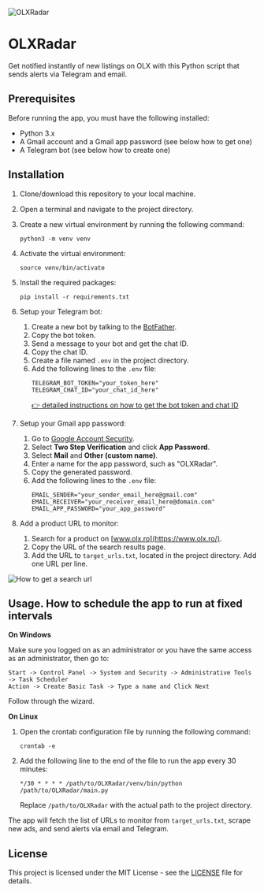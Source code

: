 ![OLXRadar](https://i.imgur.com/umVlxwV.jpeg)
# OLXRadar
Get notified instantly of new listings on OLX with this Python script that sends alerts via Telegram and email.

## Prerequisites

Before running the app, you must have the following installed:

* Python 3.x
* A Gmail account and a Gmail app password (see below how to get one)
* A Telegram bot (see below how to create one)

## Installation

1. Clone/download this repository to your local machine.
2. Open a terminal and navigate to the project directory.
3. Create a new virtual environment by running the following command:
   ```
   python3 -m venv venv
   ```
4. Activate the virtual environment:
   ```
   source venv/bin/activate
   ```
5. Install the required packages:
   ```
   pip install -r requirements.txt
   ```
6. Setup your Telegram bot:
   1. Create a new bot by talking to the [BotFather](https://t.me/BotFather).
   2. Copy the bot token.
   3. Send a message to your bot and get the chat ID.
   4. Copy the chat ID.
   5. Create a file named `.env` in the project directory.
   4. Add the following lines to the `.env` file:
      ```
      TELEGRAM_BOT_TOKEN="your_token_here"
      TELEGRAM_CHAT_ID="your_chat_id_here"
      ```
      [👉 detailed instructions on how to get the bot token and chat ID](https://12ft.io/proxy?q=https%3A%2F%2Fmedium.com%2Fcodex%2Fusing-python-to-send-telegram-messages-in-3-simple-steps-419a8b5e5e2)


7. Setup your Gmail app password:
   1. Go to [Google Account Security](https://myaccount.google.com/security).
   2. Select **Two Step Verification** and click **App Password**.
   3. Select **Mail** and **Other (custom name)**.
   4. Enter a name for the app password, such as "OLXRadar".
   5. Copy the generated password.
   6. Add the following lines to the `.env` file:
      ```
      EMAIL_SENDER="your_sender_email_here@gmail.com"
      EMAIL_RECEIVER="your_receiver_email_here@domain.com"
      EMAIL_APP_PASSWORD="your_app_password"
      ```
8. Add a product URL to monitor:
   1. Search for a product on [www.olx.ro](https://www.olx.ro/).
   2. Copy the URL of the search results page.
   3. Add the URL to `target_urls.txt`, located in the project directory. Add one URL per line.

![How to get a search url](https://i.imgur.com/9tEANnp.png)

## Usage. How to schedule the app to run at fixed intervals

**On Windows**

Make sure you logged on as an administrator or you have the same access as an administrator, then go to:

```
Start -> Control Panel -> System and Security -> Administrative Tools -> Task Scheduler
Action -> Create Basic Task -> Type a name and Click Next
```    
Follow through the wizard.


**On Linux**
   
   1. Open the crontab configuration file by running the following command:
      ```
      crontab -e
      ```
   2. Add the following line to the end of the file to run the app every 30 minutes:
      ```
      */30 * * * * /path/to/OLXRadar/venv/bin/python /path/to/OLXRadar/main.py
      ```
      Replace `/path/to/OLXRadar` with the actual path to the project directory.

The app will fetch the list of URLs to monitor from `target_urls.txt`, scrape new ads, and send alerts via email and Telegram.

## License

This project is licensed under the MIT License - see the [LICENSE](LICENSE) file for details.